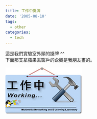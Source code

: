```yaml
---
title: 工作中掛牌
date: '2005-08-10'
tags:
  - other
categories:
  - tech
---
```

這是我們實驗室外頭的掛牌 ^^  
下面那支拿蘋果丟窗戶的企鵝是我朋友畫的。  
  
[![工作中掛牌](images/0.jpg)](http://www.flickr.com/photos/yurenju/32115993/ "Photo Sharing")